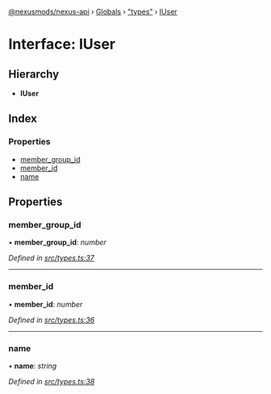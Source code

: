 [@nexusmods/nexus-api](../README.md) › [Globals](../globals.md) › ["types"](../modules/_types_.md) › [IUser](_types_.iuser.md)

# Interface: IUser

## Hierarchy

* **IUser**

## Index

### Properties

* [member_group_id](_types_.iuser.md#member_group_id)
* [member_id](_types_.iuser.md#member_id)
* [name](_types_.iuser.md#name)

## Properties

###  member_group_id

• **member_group_id**: *number*

*Defined in [src/types.ts:37](https://github.com/Nexus-Mods/node-nexus-api/blob/3265db7/src/types.ts#L37)*

___

###  member_id

• **member_id**: *number*

*Defined in [src/types.ts:36](https://github.com/Nexus-Mods/node-nexus-api/blob/3265db7/src/types.ts#L36)*

___

###  name

• **name**: *string*

*Defined in [src/types.ts:38](https://github.com/Nexus-Mods/node-nexus-api/blob/3265db7/src/types.ts#L38)*
